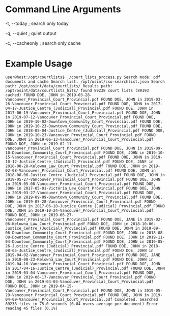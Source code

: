 # Command Line Arguments #

-t, --today ; search only today

-q, --quiet ; quiet output

-c, --cacheonly ; search only cache

# Example Usage #

`
user@host:/opt/courtlists$ ./court_lists_process.py
Search mode: pdf documents and cache
Search list: /opt/osint/cso-searchlist.json
Search path: /opt/osint/data/courtlists/
Results path: /opt/osint/data/courtlists_hits/
found 89238 court lists (89193 cached)
FOUND DOE, JOHN in 2019-03-28-Vancouver_Provincial_Court_Provincial.pdf
FOUND DOE, JOHN in 2019-03-26-Vancouver_Provincial_Court_Provincial.pdf
FOUND DOE, JOHN in 2017-04-17-Justice_Centre_(Judicial)_Provincial.pdf
FOUND DOE, JOHN in 2017-06-19-Vancouver_Provincial_Court_Provincial.pdf
FOUND DOE, JOHN in 2019-07-12-Vancouver_Provincial_Court_Provincial.pdf
FOUND DOE, JOHN in 2019-10-02-Downtown_Community_Court_Provincial.pdf
FOUND DOE, JOHN in 2019-10-23-Downtown_Community_Court_Provincial.pdf
FOUND DOE, JOHN in 2018-08-04-Justice_Centre_(Judicial)_Provincial.pdf
FOUND DOE, JOHN in 2019-10-23-Vancouver_Provincial_Court_Provincial.pdf
FOUND DOE, JOHN in 2019-06-13-Vancouver_Provincial_Court_Provincial.pdf
FOUND DOE, JOHN in 2019-02-11-Vancouver_Provincial_Court_Provincial.pdf
FOUND DOE, JOHN in 2019-09-10-Downtown_Community_Court_Provincial.pdf
FOUND DOE, JOHN in 2019-10-15-Vancouver_Provincial_Court_Provincial.pdf
FOUND DOE, JOHN in 2019-10-12-Justice_Centre_(Judicial)_Provincial.pdf
FOUND DOE, JANE in 2018-08-28-Kelowna_Law_Court_Provincial.pdf
FOUND DOE, JOHN in 2019-02-08-Vancouver_Provincial_Court_Provincial.pdf
FOUND DOE, JOHN in 2018-08-06-Justice_Centre_(Judicial)_Provincial.pdf
FOUND DOE, JOHN in 2019-05-27-Vancouver_Provincial_Court_Provincial.pdf
FOUND DOE, JOHN in 2019-05-08-Vancouver_Provincial_Court_Provincial.pdf
FOUND DOE, JOHN in 2017-05-01-Victoria_Law_Court_Provincial.pdf
FOUND DOE, JOHN in 2019-03-27-Vancouver_Provincial_Court_Provincial.pdf
FOUND DOE, JOHN in 2019-09-09-Downtown_Community_Court_Provincial.pdf
FOUND DOE, JOHN in 2019-05-28-Vancouver_Provincial_Court_Provincial.pdf
FOUND DOE, JOHN in 2017-06-18-Justice_Centre_(Judicial)_Provincial.pdf
FOUND DOE, JOHN in 2019-10-24-Vancouver_Provincial_Court_Provincial.pdf
FOUND DOE, JOHN in 2019-06-27-Vancouver_Provincial_Court_Provincial.pdf
FOUND DOE, JANE in 2019-02-06-Kelowna_Law_Court_Provincial.pdf
FOUND DOE, JOHN in 2018-10-06-Justice_Centre_(Judicial)_Provincial.pdf
FOUND DOE, JOHN in 2019-09-06-Downtown_Community_Court_Provincial.pdf
FOUND DOE, JOHN in 2018-08-08-Downtown_Community_Court_Provincial.pdf
FOUND DOE, JOHN in 2019-11-04-Downtown_Community_Court_Provincial.pdf
FOUND DOE, JOHN in 2019-05-26-Justice_Centre_(Judicial)_Provincial.pdf
FOUND DOE, JOHN in 2018-08-05-Justice_Centre_(Judicial)_Provincial.pdf
FOUND DOE, JOHN in 2019-04-02-Vancouver_Provincial_Court_Provincial.pdf
FOUND DOE, JANE in 2018-08-23-Kelowna_Law_Court_Provincial.pdf
FOUND DOE, JOHN in 2019-04-16-Vancouver_Provincial_Court_Provincial.pdf
FOUND DOE, JOHN in 2017-04-16-Justice_Centre_(Judicial)_Provincial.pdf
FOUND DOE, JOHN in 2019-03-04-Vancouver_Provincial_Court_Provincial.pdf
FOUND DOE, JOHN in 2019-06-17-Vancouver_Provincial_Court_Provincial.pdf
FOUND DOE, JOHN in 2019-04-03-Vancouver_Provincial_Court_Provincial.pdf
FOUND DOE, JOHN in 2019-04-15-Vancouver_Provincial_Court_Provincial.pdf
FOUND DOE, JOHN in 2019-05-29-Vancouver_Provincial_Court_Provincial.pdf
FOUND DOE, JOHN in 2019-04-09-Vancouver_Provincial_Court_Provincial.pdf
Completed. Searched 89238 files in 75.0 seconds (0.84 msecs average per document)
Error reading 45 files (0.1%)
`